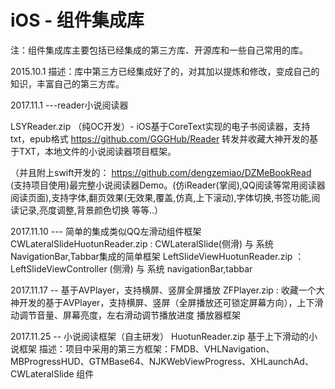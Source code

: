 # iOS - 组件集成库

注：组件集成库主要包括已经集成的第三方库、开源库和一些自己常用的库。

2015.10.1
描述：库中第三方已经集成好了的，对其加以提炼和修改，变成自己的知识，丰富自己的第三方库。


2017.11.1 ---reader小说阅读器

LSYReader.zip （纯OC开发）- iOS基于CoreText实现的电子书阅读器，支持txt，epub格式 https://github.com/GGGHub/Reader
转发并收藏大神开发的基于TXT，本地文件的小说阅读器项目框架。

（并且附上swift开发的： https://github.com/dengzemiao/DZMeBookRead (支持项目使用)最完整小说阅读器Demo。(仿iReader(掌阅),QQ阅读等常用阅读器阅读页面),支持字体,翻页效果(无效果,覆盖,仿真,上下滚动),字体切换,书签功能,阅读记录,亮度调整,背景颜色切换 等等..）


2017.11.10 --- 简单的集成类似QQ左滑动组件框架
CWLateralSlideHuotunReader.zip : CWLateralSlide(侧滑) 与 系统 NavigationBar,Tabbar集成的简单框架
LeftSlideViewHuotunReader.zip ：LeftSlideViewController (侧滑) 与 系统 navigationBar,tabbar


2017.11.17 --	基于AVPlayer，支持横屏、竖屏全屏播放
ZFPlayer.zip : 收藏一个大神开发的基于AVPlayer，支持横屏、竖屏（全屏播放还可锁定屏幕方向），上下滑动调节音量、屏幕亮度，左右滑动调节播放进度 播放器框架

2017.11.25 -- 小说阅读框架（自主研发）
HuotunReader.zip	基于上下滑动的小说框架
描述：项目中采用的第三方框架：FMDB、VHLNavigation、MBProgressHUD、GTMBase64、NJKWebViewProgress、XHLaunchAd、CWLateralSlide 组件
